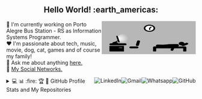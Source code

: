<h2 align="center">Hello World! :earth_americas:</h2>

<a href="#">
    <img src="https://github.com/lucasrmagalhaes/lucasrmagalhaes/blob/master/assets/days.gif" width="250px" height="88" align="right" alt="Routine">
</a>

:department_store: I'm currently working on Porto Alegre Bus Station - RS as Information Systems Programmer.
<br />
:heart: I'm passionate about tech, music, movie, dog, cat, games and of course my family!
<br />
:speech_balloon: Ask me about anything <a href="https://github.com/lucasrmagalhaes/lucasrmagalhaes/issues">here.</a>
<br />
:link: <a href="https://linktr.ee/lucasrmagalhaes">My Social Networks.</a>

<a href="https://github.com/lucasrmagalhaes">
    <img src="https://img.shields.io/github/followers/lucasrmagalhaes?label=follow&style=social" height="22" title="Follow me" align="right" alt="GitHub">
</a>

<a href="https://api.whatsapp.com/send?phone=5551986114520">
    <img src="https://img.shields.io/badge/-Whatsapp-4CA143?style=flat&labelColor=4CA143&logo=whatsapp&logoColor=white" align="right" alt="Whatsapp">
</a>

<a href="mailto:lucasdarosa.ti@gmail.com">
    <img src="https://img.shields.io/badge/-Gmail-c14438?style=flat&logo=Gmail&logoColor=white" align="right" alt="Gmail">
</a>

<a href="https://www.linkedin.com/in/lucasrmagalhaes/">
    <img src="https://img.shields.io/badge/-LinkedIn-blue?style=flat&logo=Linkedin&logoColor=white" align="right" alt="LinkedIn">
</a>

<details>
<summary align="left">💻 📊 :fire: 🏆 📁 GitHub Profile Stats and My Repositories</summary>
    <br />
    <img src="https://github-readme-stats.vercel.app/api/top-langs/?username=lucasrmagalhaes&langs_count=20&layout=compact" /> <br />
    <br />
    <img src="https://github-readme-stats.vercel.app/api?username=lucasrmagalhaes&show_icons=true&theme=highcontrast" /> <br />
    <br />
    <img src="https://github-readme-streak-stats.herokuapp.com/?user=lucasrmagalhaes&theme=dark" /> <br />
    <br />
    <img width=800 src="https://github-profile-trophy.vercel.app/?username=lucasrmagalhaes&column=7&theme=gruvbox&no-frame=true" /> <br />
    <br />
    <table>
      <tr>
        <th>Repository name:</th>
        <th>About:</th>
      </tr>
      <tr>
        <td><a href="https://github.com/lucasrmagalhaes/lucasrmagalhaes">lucasrmagalhaes</a></td>
        <td>My presentation. 💻</td>
      </tr>
      <tr>
        <td><a href="https://github.com/lucasrmagalhaes/lucasrmagalhaes-portfolio">lucasrmagalhaes-portfolio</a></td>
        <td>Portfolio created using HTML, CSS and JS. ⭐</td>
      </tr>
      <tr>
        <td><a href="https://github.com/lucasrmagalhaes/snake-js">snake-js</a></td>
        <td>Nostálgico jogo da 🐍 em JavaScript.</td>
      </tr>
      <tr>
        <td><a href="https://github.com/lucasrmagalhaes/desafios-DIO">desafios-DIO</a></td>
        <td>Resolução dos desafios de C Sharp, Java, JS e Ruby da DIO. 📚</td>
      </tr>
      <tr>
        <td><a href="https://github.com/lucasrmagalhaes/covid19-pwa">covid19-pwa</a></td>
        <td>Progressive Web Application com React para mapear os dados do COVID-19 pelo mundo. 📊</td>
      </tr>
      <tr>
        <td><a href="https://github.com/lucasrmagalhaes/urlShortener-DIO">urlShortener-DIO</a></td>
        <td>✂️ Encurtador de URL</td>
      </tr>
      <tr>
        <td><a href="https://github.com/lucasrmagalhaes/jogoDaVelha-js">jogoDaVelha-js</a></td>
        <td>❌ Jogo da Velha com HTML, CSS e JavaScript. ⭕</td>
      </tr>
      <tr>
        <td><a href="https://github.com/lucasrmagalhaes/chatBotTelegram-js">chatBotTelegram-js</a></td>
        <td>Construindo um ChatbotFit no Telegram com JavaScript e NodeJS.</td>
      </tr>
      <tr>
        <td><a href="https://github.com/lucasrmagalhaes/netflix-clone">netflix-clone</a></td>
        <td>Recriando a Interface do Netflix utilizando HTML, CSS e JavaScript.</td>
      </tr>
      <tr>
        <td><a href="https://github.com/lucasrmagalhaes/resgate-js">resgate-js</a></td>
        <td>Jogo Resgate desenvolvido em JS, HTML e CSS com os frameworks JQuery e JQuery Collision. 🚁</td>
      </tr>
      <tr>
        <td><a href="https://github.com/lucasrmagalhaes/instagram-css">instagram-css</a></td>
        <td>Recriando a interface de login do Instagram com CSS e HTML.</td>
      </tr>
      <tr>
        <td><a href="https://github.com/lucasrmagalhaes/superMarioEnglishChallenge-js">superMarioEnglishChallenge-js</a></td>
        <td>Sistema de reconhecimento de voz em JS para aprender cores em inglês.</td>
      </tr>
      <tr>
        <td><a href="https://github.com/lucasrmagalhaes/dinoGame-js">dinoGame-js</a></td>
        <td>Recriando o famoso jogo do dinossauro sem internet. 🌵</td>
      </tr>
      <tr>
        <td><a href="https://github.com/lucasrmagalhaes/web_moderno-js">web_moderno-js</a></td>
        <td>Desenvolvimento Web Moderno com JavaScript! COMPLETO 2020 + Projetos!</td>
      </tr>
      <tr>
        <td><a href="https://github.com/lucasrmagalhaes/angular-crud">angular-crud</a></td>
        <td>Realizando um CRUD em Angular.</td>
      </tr>
      <tr>
        <td><a href="https://github.com/lucasrmagalhaes/aplicandoDesignPatternsNaPraticaComDotNet-DIO">aplicandoDesignPatternsNaPraticaComDotNet-DIO</a></td>
        <td>Aplicando Design Patterns na Prática com C# - DIO.</td>
      </tr>
      <tr>
        <td><a href="https://github.com/lucasrmagalhaes/DotNetCoreAvancado-DIO">DotNetCoreAvancado-DIO</a></td>
        <td>Curso: Configuração da arquitetura back-end com .NET Core - DIO.</td>
      </tr>
      <tr>
        <td><a href="https://github.com/lucasrmagalhaes/spaceShooter-js">spaceShooter-js</a></td>
        <td>Jogo no estilo Space Shooter 👽 em JS.</td>
      </tr>
      <tr>
        <td><a href="https://github.com/lucasrmagalhaes/cypressTest-angular">cypressTest-angular</a></td>
        <td>Utilizando o Cypress E2E para testar um blog em Angular.</td>
      </tr>
      <tr>
        <td><a href="https://github.com/lucasrmagalhaes/SPA-Angular">SPA-Angular</a></td>
        <td>Desenvolvendo SPA com Angular.</td>
      </tr>
      <tr>
        <td><a href="https://github.com/lucasrmagalhaes/estruturaDeDadosEAlgoritmos-DIO">estruturaDeDadosEAlgoritmos-DIO</a></td>
        <td>Curso: Esturturado de Dados e Algoritmos - DIO.</td>
      </tr>
      <tr>
        <td><a href="https://github.com/lucasrmagalhaes/memoryGame_genius-js">memoryGame_genius-js</a></td>
        <td>Jogo de memória inspirado no jogo Genius em JavaScript.</td>
      </tr>
      <tr>
        <td><a href="https://github.com/lucasrmagalhaes/cities_api-java">cities_api-java</a></td>
        <td>API REST de Consulta de Cidades do Brasil.</td>
      </tr>
      <tr>
        <td><a href="https://github.com/lucasrmagalhaes/person_api-DIO">person_api-DIO</a></td>
        <td>Sistema de Gerenciamento de Pessoas</td>
      </tr>
      <tr>
        <td><a href="https://github.com/lucasrmagalhaes/testesUnitarios-DIO">testesUnitarios-DIO</a></td>
        <td>Desenvolvimento de testes unitários para validar uma API REST de gerenciamento de estoques de cerveja.</td>
      </tr>
      <tr>
        <td><a href="https://github.com/lucasrmagalhaes/weather-DIO">weather-DIO</a></td>
        <td>Projeto DIO: Criando projeto para consultar a previsão do tempo via API.</td>
      </tr>
      <tr>
        <td><a href="https://github.com/lucasrmagalhaes/usandoDDD-DIO">usandoDDD-DIO</a></td>
        <td>Desenvolvendo sua aplicação com C# usando DDD.</td>
      </tr>
      <tr>
        <td><a href="https://github.com/lucasrmagalhaes/api_criptomoedas-js">api_criptomoedas-js</a></td>
        <td>Buscando dados da API: Coin Market Cap.</td>
      </tr>
      <tr>
        <td><a href="https://github.com/lucasrmagalhaes/randomPasswordGenerator">randomPasswordGenerator</a></td>
        <td>Gerando senhas aleatórias.</td>
      </tr>
      <tr>
        <td><a href="https://github.com/lucasrmagalhaes/mongo-dotnet">mongo-dotnet</a></td>
        <td>API .NET integrada ao MongoDB.</td>
      </tr>
      <tr>
        <td><a href="https://github.com/lucasrmagalhaes/happy-nlw3">happy-nlw3</a></td>
        <td>Evento da Rocketseat: Happy NLW#3</td>
      </tr>
      <tr>
        <td><a href="https://github.com/lucasrmagalhaes/meetingRoom-DIO">meetingRoom-DIO</a></td>
        <td>Gerenciador de salas de reuniões com Java e Angular.</td>
      </tr>
      <tr>
        <td><a href="https://github.com/lucasrmagalhaes/maratona_dev-stefanini">maratona_dev-stefanini</a></td>
        <td>Maratona de Desenvolvimento do Grupo Stefanini.</td>
      </tr>
      <tr>
        <td><a href="https://github.com/lucasrmagalhaes/learning-COBOL">learning-COBOL</a></td>
        <td>Meus primeiros passos no COBOL. ⏳</td>
      </tr>
      <tr>
        <td><a href="https://github.com/lucasrmagalhaes/solutions-HackerRank">solutions-HackerRank</a></td>
        <td>Solution to HackerRank problems.</td>
      </tr>
      <tr>
        <td><a href="https://github.com/lucasrmagalhaes/primeirosPassosComDart-DIO">primeirosPassosComDart-DIO</a></td>
        <td>Curso: Primeiros Passos com Dart - DIO.</td>
      </tr>
      <tr>
        <td><a href="https://github.com/lucasrmagalhaes/ulbra-cpp">ulbra-cpp</a></td>
        <td>Minhas atividades da Ulbra com C++</td>
      </tr>
      <tr>
        <td><a href="https://github.com/lucasrmagalhaes/learning-php">learning-php</a></td>
        <td>PHP do básico ao avançado.</td>
      </tr>
      <tr>
        <td><a href="https://github.com/lucasrmagalhaes/learning-sh">learning-sh</a></td>
        <td>Aprendendo a configurar scripts com Shell Scripting.</td>
      </tr>
      <tr>
        <td><a href="https://github.com/lucasrmagalhaes/learning-sql">learning-sql</a></td>
        <td>Introdução ao SQL com MySQL: Manipule e consulte dados.</td>
      </tr>
      <tr>
        <td><a href="https://github.com/lucasrmagalhaes/git-gitHub">git-gitHub</a></td>
        <td>Git e GitHub - Comandos e conceitos.</td>
      </tr>
      <tr>
        <td><a href="https://github.com/lucasrmagalhaes/aluraquiz-smallville">aluraquiz-smallville</a></td>
        <td>Quiz sobre a série Smallville que foi desenvolvido na Imersão React Next.js - Alura.</td>
      </tr>
      <tr>
        <td><a href="https://github.com/lucasrmagalhaes/criandoAplicacoesMoveis-ReactNative">criandoAplicacoesMoveis-ReactNative</a></td>
        <td>Curso: Criando aplicações móveis multiplataforma com React Native - DIO.</td>
      </tr>
    </table>
</details>
